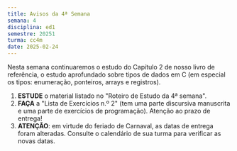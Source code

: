 ```yaml
---
title: Avisos da 4ª Semana
semana: 4
disciplina: ed1
semestre: 20251
turma: cc4m
date: 2025-02-24
---
```


Nesta semana continuaremos o estudo do Capítulo 2 de nosso livro de referência,
o estudo aprofundado sobre tipos de dados em C (em especial os tipos:
enumeração, ponteiros, arrays e registros).

1. **ESTUDE** o material listado no "Roteiro de Estudo da 4ª semana".
1. **FAÇA** a "Lista de Exercícios n.º 2" (tem uma parte discursiva
   manuscrita e uma parte de exercícios de programação). Atenção ao
   prazo de entrega!
1. **ATENÇÃO**: em virtude do feriado de Carnaval, as datas de entrega foram
   alteradas. Consulte o calendário de sua turma para verificar as novas datas.
